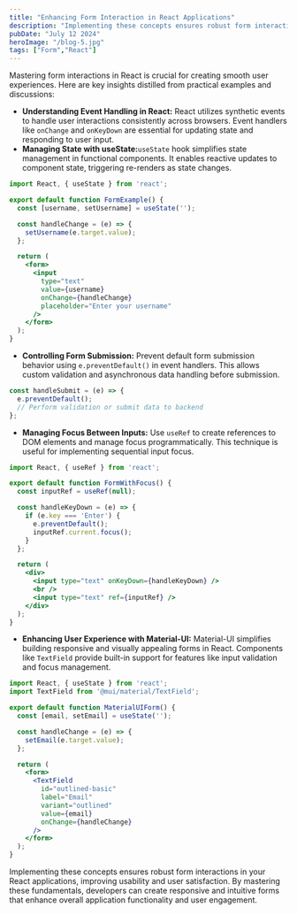 ```yaml
---
title: "Enhancing Form Interaction in React Applications"
description: "Implementing these concepts ensures robust form interactions in your React applications, improving usability and user satisfaction."
pubDate: "July 12 2024"
heroImage: "/blog-5.jpg"
tags: ["Form","React"]
---
```


Mastering form interactions in React is crucial for creating smooth user experiences. Here are key insights distilled from practical examples and discussions:

- **Understanding Event Handling in React:**
React utilizes synthetic events to handle user interactions consistently across browsers. Event handlers like `onChange` and `onKeyDown` are essential for updating state and responding to user input.
- **Managing State with useState:**`useState` hook simplifies state management in functional components. It enables reactive updates to component state, triggering re-renders as state changes.

```jsx
import React, { useState } from 'react';

export default function FormExample() {
  const [username, setUsername] = useState('');

  const handleChange = (e) => {
    setUsername(e.target.value);
  };

  return (
    <form>
      <input
        type="text"
        value={username}
        onChange={handleChange}
        placeholder="Enter your username"
      />
    </form>
  );
}

```

- **Controlling Form Submission:**
Prevent default form submission behavior using `e.preventDefault()` in event handlers. This allows custom validation and asynchronous data handling before submission.

```jsx
const handleSubmit = (e) => {
  e.preventDefault();
  // Perform validation or submit data to backend
};

```

- **Managing Focus Between Inputs:**
Use `useRef` to create references to DOM elements and manage focus programmatically. This technique is useful for implementing sequential input focus.

```jsx
import React, { useRef } from 'react';

export default function FormWithFocus() {
  const inputRef = useRef(null);

  const handleKeyDown = (e) => {
    if (e.key === 'Enter') {
      e.preventDefault();
      inputRef.current.focus();
    }
  };

  return (
    <div>
      <input type="text" onKeyDown={handleKeyDown} />
      <br />
      <input type="text" ref={inputRef} />
    </div>
  );
}

```

- **Enhancing User Experience with Material-UI:**
Material-UI simplifies building responsive and visually appealing forms in React. Components like `TextField` provide built-in support for features like input validation and focus management.

```jsx
import React, { useState } from 'react';
import TextField from '@mui/material/TextField';

export default function MaterialUIForm() {
  const [email, setEmail] = useState('');

  const handleChange = (e) => {
    setEmail(e.target.value);
  };

  return (
    <form>
      <TextField
        id="outlined-basic"
        label="Email"
        variant="outlined"
        value={email}
        onChange={handleChange}
      />
    </form>
  );
}

```

Implementing these concepts ensures robust form interactions in your React applications, improving usability and user satisfaction. By mastering these fundamentals, developers can create responsive and intuitive forms that enhance overall application functionality and user engagement.
